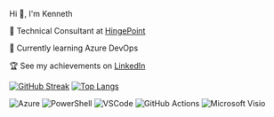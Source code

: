 Hi 👋, I'm Kenneth

💼 Technical Consultant at [HingePoint](https://hingepoint.com)

🌱 Currently learning Azure DevOps

🏆 See my achievements on [LinkedIn](https://www.linkedin.com/in/kennethcarnes1/) <img src="https://images.credly.com/size/220x220/images/336eebfc-0ac3-4553-9a67-b402f491f185/azure-administrator-associate-600x600.png"  width="15" height="15"><img src="https://images.credly.com/size/220x220/images/be8fcaeb-c769-4858-b567-ffaaa73ce8cf/image.png"  width="15" height="15"><img src="https://images.credly.com/size/220x220/images/0c6d9839-f468-4adc-987d-5cfae4a9ee67/image.png"  width="15" height="15"><img src="https://images.credly.com/size/220x220/images/00634f82-b07f-4bbd-a6bb-53de397fc3a6/image.png"  width="15" height="15"><img src="https://images.credly.com/size/220x220/images/683783d8-eaac-4c37-a14d-11bd8a36321d/ccna_600.png"  width="15" height="15"><img src="https://images.credly.com/size/220x220/images/e1fc05b2-959b-45a4-8d20-124b1df121fe/CompTIA_Network_2Bce.png"  width="15" height="15"><img src="https://images.credly.com/size/220x220/images/74790a75-8451-400a-8536-92d792c5184a/CompTIA_Security_2Bce.png"  width="15" height="15">

[![GitHub Streak](https://streak-stats.demolab.com?user=kennethcarnes&theme=tokyonight&border_radius=3.5&background=FFFFFF00&border=BFBEBE&stroke=BFBEBE&ring=844FBA&fire=519ABA&currStreakNum=519ABA&sideNums=006AFE&currStreakLabel=519ABA&sideLabels=519ABA&dates=006AFE)](https://git.io/streak-stats)
[![Top Langs](https://github-readme-stats.vercel.app/api/top-langs/?username=kennethcarnes&hide_progress=false&theme=transparent&hide=scss,css,javascript,html,dockerfile&langs_count=10&custom_title=Languages&layout=compact)](https://github.com/anuraghazra/github-readme-stats)

![Azure](https://img.shields.io/badge/Azure_DevOps-0078D7?style=for-the-badge&logo=azure-devops&logoColor=white)
![PowerShell](https://img.shields.io/badge/PowerShell-%235391FE.svg?style=for-the-badge&logo=powershell&logoColor=white)
![VSCode](https://img.shields.io/badge/VSCode-0078D4?style=for-the-badge&logo=visual%20studio%20code&logoColor=white)
![GitHub Actions](https://img.shields.io/badge/github%20actions-%232671E5.svg?style=for-the-badge&logo=githubactions&logoColor=white)
![Microsoft Visio](https://img.shields.io/badge/Microsoft_Visio-3955A3?style=for-the-badge&logo=microsoft-visio&logoColor=white)

<!--
### Hi there 👋
**kennethcarnes/kennethcarnes** is a ✨ _special_ ✨ repository because its `README.md` (this file) appears on your GitHub profile.

Here are some ideas to get you started:

- 🔭 I’m currently working on ...
- 🌱 I’m currently learning ...
- 👯 I’m looking to collaborate on ...
- 🤔 I’m looking for help with ...
- 💬 Ask me about ...
- 📫 How to reach me: ...
- 😄 Pronouns: ...
- ⚡ Fun fact: ...
--> 
